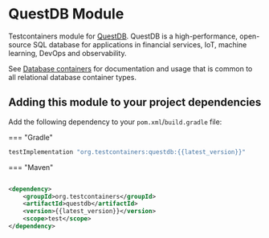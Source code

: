 # QuestDB Module

Testcontainers module for [QuestDB](https://github.com/questdb/questdb). QuestDB is a high-performance, open-source SQL
database for applications in financial services, IoT, machine learning, DevOps and observability.

See [Database containers](./index.md) for documentation and usage that is common to all relational database container
types.

## Adding this module to your project dependencies

Add the following dependency to your `pom.xml`/`build.gradle` file:

=== "Gradle"

```groovy
testImplementation "org.testcontainers:questdb:{{latest_version}}"
```

=== "Maven"

```xml

<dependency>
    <groupId>org.testcontainers</groupId>
    <artifactId>questdb</artifactId>
    <version>{{latest_version}}</version>
    <scope>test</scope>
</dependency>
```
